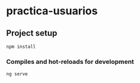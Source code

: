 # practica-usuarios
## Project setup
```
npm install
```

### Compiles and hot-reloads for development
```
ng serve
```
